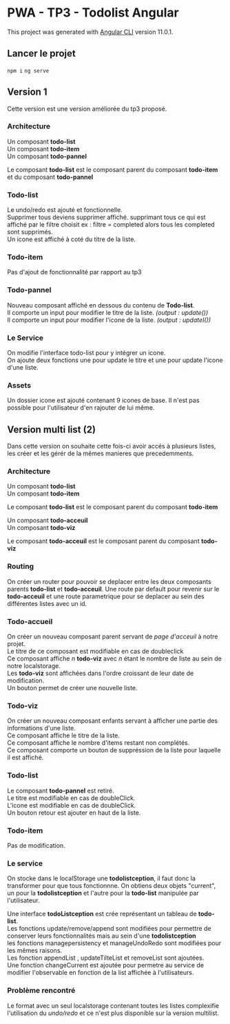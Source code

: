 # PWA - TP3 - Todolist Angular

This project was generated with [Angular CLI](https://github.com/angular/angular-cli) version 11.0.1.

## Lancer le projet
`npm i` 
`ng serve`

## Version 1

Cette version est une version améliorée du tp3 proposé.

### Architecture 
Un composant **todo-list**<br/>
Un composant **todo-item**<br/>
Un composant **todo-pannel**<br/>

Le composant **todo-list** est le composant parent du composant **todo-item** et du composant **todo-pannel**

### Todo-list 

Le undo/redo est ajouté et fonctionnelle.<br/>
Supprimer tous deviens supprimer affiché. supprimant tous ce qui est affiché par le filtre choisit ex : filtre = completed alors tous les completed sont supprimés. <br/>
Un icone est affiché à coté du titre de la liste. <br/>

### Todo-item

Pas d'ajout de fonctionnalité par rapport au tp3 

### Todo-pannel

Nouveau composant affiché en dessous du contenu de **Todo-list**.<br/>
Il comporte un input pour modifier le titre de la liste. *(output : update())*<br/>
Il comporte un input pour modifier l'icone de la liste. *(output : updateI())*<br/>

### Le Service

On modifie l'interface todo-list pour y intégrer un icone. <br/>
On ajoute deux fonctions une pour update le titre et une pour update l'icone d'une liste.

### Assets 

Un dossier icone est ajouté contenant 9 icones de base. Il n'est pas possible pour l'utilisateur d'en rajouter de lui même. 


## Version multi list (2)

Dans cette version on souhaite cette fois-ci avoir accés à plusieurs listes, les créer et les gérér de la mêmes manieres que precedemments. 

### Architecture 
Un composant **todo-list**<br/>
Un composant **todo-item**<br/>

Le composant **todo-list** est le composant parent du composant **todo-item** 

Un composant **todo-acceuil**<br/>
Un composant **todo-viz**<br/>

Le composant **todo-acceuil** est le composant parent du composant **todo-viz**

### Routing
On créer un router pour pouvoir se deplacer entre les deux composants parents **todo-list** et **todo-acceuil**. Une route par default pour revenir sur le **todo-acceuil** et une route parametrique pour se deplacer au sein des différentes listes avec un id. 

### Todo-accueil

On créer un nouveau composant parent servant de *page d'acceuil* à notre projet. <br/>
Le titre de ce composant est modifiable en cas de doubleclick <br/>
Ce composant affiche *n* **todo-viz** avec *n* étant le nombre de liste au sein de notre localstorage. <br/>
Les **todo-viz** sont affichées dans l'ordre croissant de leur date de modification. <br/>
Un bouton permet de créer une nouvelle liste.<br/>

### Todo-viz 

On créer un nouveau composant enfants servant à afficher une partie des informations d'une liste.<br/>
Ce composant affiche le titre de la liste.<br/>
Ce composant affiche le nombre d'items restant non complétés.<br/>
Ce composant comporte un bouton de suppréssion de la liste pour laquelle il est affiché. <br/>

### Todo-list 

Le composant **todo-pannel** est retiré. <br/>
Le titre est modifiable en cas de doubleClick.<br/>
L'icone est modifiable en cas de doubleClick. <br/>
Un bouton retour est ajouter en haut de la liste. <br/>

### Todo-item 

Pas de modification. 

### Le service 

On stocke dans le localStorage une **todolistception**, il faut donc la transformer pour que tous fonctionnne. On obtiens deux objets "current", un pour la **todolistception** et l'autre pour la **todo-list** manipulée par l'utilisateur. <br/>

Une interface **todoListception** est crée représentant un tableau de **todo-list**. <br/>
Les fonctions update/remove/append sont modifiées pour permettre de conserver leurs fonctionnalités mais au sein d'une **todolistception**<br/>
les fonctions managepersistency et manageUndoRedo sont modifiées pour les mêmes raisons. <br/>
Les fonction appendList , updateTilteList et removeList sont ajoutées. <br/>
Une fonction changeCurrent est ajoutée pour permetre au service de modifier l'observable en fonction de la list affichée à l'utilisateurs. <br/>


### Problème rencontré
Le format avec un seul localstorage contenant toutes les listes complexifie l'utilisation du *undo/redo* et ce n'est plus disponible sur la version multilist. 

